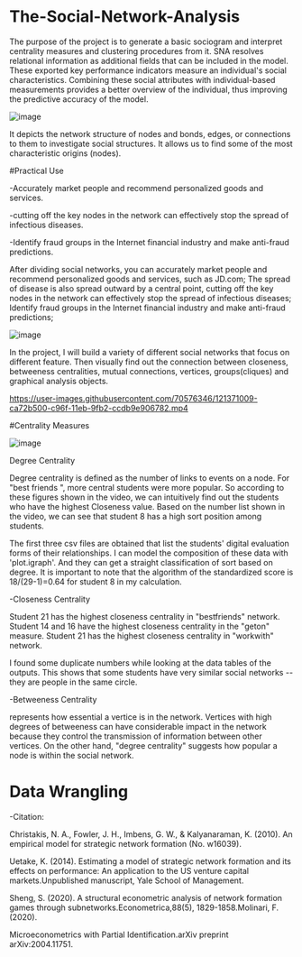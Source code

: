 # The-Social-Network-Analysis

The purpose of the project is to generate a basic sociogram and interpret centrality measures and clustering procedures from it. SNA resolves relational information as additional fields that can be included in the model. These exported key performance indicators measure an individual's social characteristics. Combining these social attributes with individual-based measurements provides a better overview of the individual, thus improving the predictive accuracy of the model.

![image](https://user-images.githubusercontent.com/70576346/121510691-7a9cf800-ca1a-11eb-954b-bfd6c21da5ee.png)

It depicts the network structure of nodes and bonds, edges, or connections to them to investigate social structures. It allows us to find some of the most characteristic origins (nodes).

#Practical Use
  
  -Accurately market people and recommend personalized goods and services.
  
  -cutting off the key nodes in the network can effectively stop the spread of infectious diseases.
  
  -Identify fraud groups in the Internet financial industry and make anti-fraud predictions.

After dividing social networks, you can accurately market people and recommend personalized goods and services, such as JD.com;
The spread of disease is also spread outward by a central point, cutting off the key nodes in the network can effectively stop the spread of infectious diseases;
Identify fraud groups in the Internet financial industry and make anti-fraud predictions;

![image](https://user-images.githubusercontent.com/70576346/121362326-99db4d00-c968-11eb-8444-097b99286f10.png)

In the project, I will build a variety of different social networks that focus on different feature. Then visually find out the connection between closeness, betweeness centralities, mutual connections, vertices, groups(cliques) and graphical analysis objects.

https://user-images.githubusercontent.com/70576346/121371009-ca72b500-c96f-11eb-9fb2-ccdb9e906782.mp4

#Centrality Measures

![image](https://user-images.githubusercontent.com/70576346/121510336-1b3ee800-ca1a-11eb-95a3-fd955bcea22e.png)

  Degree Centrality
  
Degree centrality is defined as the number of links to events on a node. For "best friends ", more central students were more popular. So according to these figures shown in the video, we can intuitively find out the students who have the highest Closeness value. Based on the number list shown in the video, we can see that student 8 has a high sort position among students.

The first three csv files are obtained that list the students' digital evaluation forms of their relationships. I can model the composition of these data with 'plot.igraph'. And they can get a straight classification of sort based on degree. It is important to note that the algorithm of the standardized score is 18/(29-1)=0.64 for student 8 in my calculation.
  
  -Closeness Centrality
  
Student 21 has the highest closeness centrality in "bestfriends" network. Student 14 and 16 have the highest closeness centrality in the "geton" measure. Student 21 has the highest closeness centrality in "workwith" network. 

I found some duplicate numbers while looking at the data tables of the outputs. This shows that some students have very similar social networks -- they are people in the same circle.

  -Betweeness Centrality
  
represents how essential a vertice is in the network. Vertices with high degrees of betweeness can have considerable impact in the network because they control the transmission of information between other vertices. On the other hand, "degree centrality" suggests how popular a node is within the social network.



# Data Wrangling



  -Citation:

Christakis, N. A., Fowler, J. H., Imbens, G. W., & Kalyanaraman, K. (2010). An empirical model for strategic network formation (No. w16039).

Uetake, K. (2014). Estimating a model of strategic network formation and its effects on performance: An application to the US venture capital markets.Unpublished manuscript, Yale School of Management.

Sheng, S. (2020). A structural econometric analysis of network formation games through subnetworks.Econometrica,88(5), 1829-1858.Molinari, F. (2020). 

Microeconometrics with Partial Identification.arXiv preprint arXiv:2004.11751.
